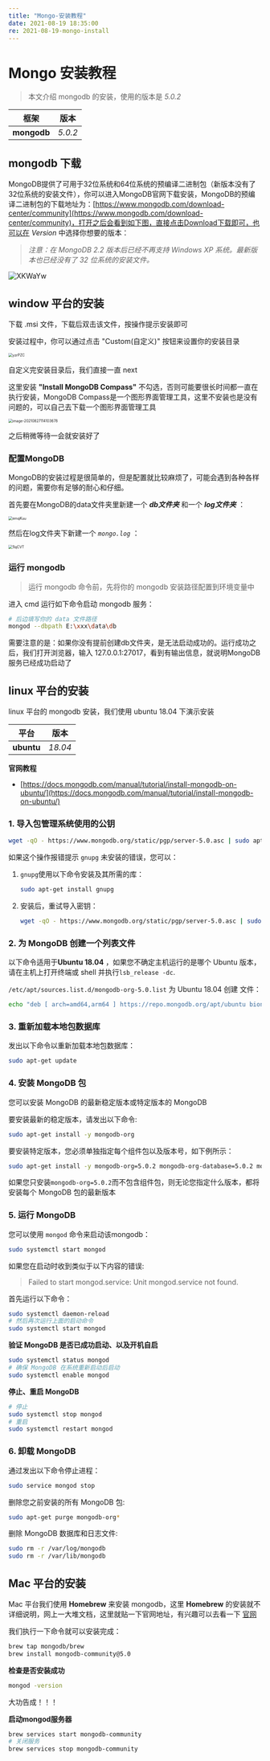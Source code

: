 ```yaml
---
title: "Mongo-安装教程"
date: 2021-08-19 18:35:00
re: 2021-08-19-mongo-install
---
```


# Mongo 安装教程

> 本文介绍 mongodb 的安装，使用的版本是 *5.0.2*

| 框架        | 版本    |
| ----------- | ------- |
| **mongodb** | *5.0.2* |

## mongodb 下载

MongoDB提供了可用于32位系统和64位系统的预编译二进制包（新版本没有了32位系统的安装文件），你可以进入MongoDB官网下载安装，MongoDB的预编译二进制包的下载地址为：[https://www.mongodb.com/download-center/community](https://www.mongodb.com/download-center/community)，打开之后会看到如下图，直接点击Download下载即可，也可以在 *Version* 中选择你想要的版本：

> *注意：在 MongoDB 2.2 版本后已经不再支持 Windows XP 系统。最新版本也已经没有了 32 位系统的安装文件。*

![XKWaYw](https://media.zenghr.cn/blog/img/20210827/XKWaYw.png)

## window 平台的安装

下载 .msi 文件，下载后双击该文件，按操作提示安装即可

安装过程中，你可以通过点击 "Custom(自定义)" 按钮来设置你的安装目录

<img src="https://media.zenghr.cn/blog/img/20210827/yzrPZC.png" alt="yzrPZC" style="zoom: 50%;" />

自定义完安装目录后，我们直接一直 next

这里安装 **"Install MongoDB Compass"** 不勾选，否则可能要很长时间都一直在执行安装，MongoDB Compass是一个图形界面管理工具，这里不安装也是没有问题的，可以自己去下载一个图形界面管理工具

<img src="/Users/zenghr/Library/Application Support/typora-user-images/image-20210827114103678.png" alt="image-20210827114103678" style="zoom:50%;" />

之后稍微等待一会就安装好了

### 配置MongoDB

MongoDB的安装过程是很简单的，但是配置就比较麻烦了，可能会遇到各种各样的问题，需要你有足够的耐心和仔细。

首先要在MongoDB的data文件夹里新建一个 ***db文件夹*** 和一个 ***log文件夹*** ：

<img src="https://media.zenghr.cn/blog/img/20210827/emqKuu.png" alt="emqKuu" style="zoom: 50%;" />

然后在log文件夹下新建一个 *`mongo.log`* ：

<img src="https://media.zenghr.cn/blog/img/20210827/1lqCVT.png" alt="1lqCVT" style="zoom:50%;" />

### 运行 mongodb

> 运行 mongodb 命令前，先将你的 mongodb 安装路径配置到环境变量中

进入 cmd 运行如下命令启动 mongodb 服务：

```sh
# 后边填写你的 data 文件路径
mongod --dbpath E:\xxx\data\db
```

需要注意的是：如果你没有提前创建db文件夹，是无法启动成功的。运行成功之后，我们打开浏览器，输入 127.0.0.1:27017，看到有输出信息，就说明MongoDB服务已经成功启动了

## linux 平台的安装

linux 平台的 mongodb 安装，我们使用 ubuntu 18.04 下演示安装

| 平台       | 版本    |
| ---------- | ------- |
| **ubuntu** | *18.04* |

**官网教程**

- [https://docs.mongodb.com/manual/tutorial/install-mongodb-on-ubuntu/](https://docs.mongodb.com/manual/tutorial/install-mongodb-on-ubuntu/)

### 1. 导入包管理系统使用的公钥

```sh
wget -qO - https://www.mongodb.org/static/pgp/server-5.0.asc | sudo apt-key add -
```

如果这个操作报错提示 `gnupg` 未安装的错误，您可以：

1. `gnupg`使用以下命令安装及其所需的库：

   ```sh
   sudo apt-get install gnupg
   ```

2. 安装后，重试导入密钥：

   ```sh
   wget -qO - https://www.mongodb.org/static/pgp/server-5.0.asc | sudo apt-key add -
   ```

### 2. 为 MongoDB 创建一个列表文件

以下命令适用于**Ubuntu 18.04** ，如果您不确定主机运行的是哪个 Ubuntu 版本，请在主机上打开终端或 shell 并执行`lsb_release -dc`.

`/etc/apt/sources.list.d/mongodb-org-5.0.list` 为 Ubuntu 18.04 创建 文件：

```sh
echo "deb [ arch=amd64,arm64 ] https://repo.mongodb.org/apt/ubuntu bionic/mongodb-org/5.0 multiverse" | sudo tee /etc/apt/sources.list.d/mongodb-org-5.0.list
```

### 3. 重新加载本地包数据库

发出以下命令以重新加载本地包数据库：

```sh
sudo apt-get update
```

### 4. 安装 MongoDB 包

您可以安装 MongoDB 的最新稳定版本或特定版本的 MongoDB

要安装最新的稳定版本，请发出以下命令:

```sh
sudo apt-get install -y mongodb-org
```

要安装特定版本，您必须单独指定每个组件包以及版本号，如下例所示：

```sh
sudo apt-get install -y mongodb-org=5.0.2 mongodb-org-database=5.0.2 mongodb-org-server=5.0.2 mongodb-org-shell=5.0.2 mongodb-org-mongos=5.0.2 mongodb-org-tools=5.0.2
```

如果您只安装`mongodb-org=5.0.2`而不包含组件包，则无论您指定什么版本，都将安装每个 MongoDB 包的最新版本

### 5. 运行 MongoDB

您可以使用 `mongod` 命令来启动该mongodb：

```sh
sudo systemctl start mongod
```

如果您在启动时收到类似于以下内容的错误:

> Failed to start mongod.service: Unit mongod.service not found.

首先运行以下命令：

```sh
sudo systemctl daemon-reload
# 然后再次运行上面的启动命令
sudo systemctl start mongod
```

**验证 MongoDB 是否已成功启动、以及开机自启**

```sh
sudo systemctl status mongod
# 确保 MongoDB 在系统重新启动后启动
sudo systemctl enable mongod
```

**停止、重启 MongoDB**

```sh
# 停止
sudo systemctl stop mongod
# 重启
sudo systemctl restart mongod
```

### 6. 卸载 MongoDB

通过发出以下命令停止进程：

```sh
sudo service mongod stop
```

删除您之前安装的所有 MongoDB 包:

```sh
sudo apt-get purge mongodb-org*
```

删除 MongoDB 数据库和日志文件:

```sh
sudo rm -r /var/log/mongodb
sudo rm -r /var/lib/mongodb
```

## Mac 平台的安装

Mac 平台我们使用 **Homebrew** 来安装 mongodb，这里 **Homebrew** 的安装就不详细说明，网上一大堆文档，这里就贴一下官网地址，有兴趣可以去看一下 [官网](https://brew.sh/#install)

我们执行一下命令就可以安装完成：

```sh
brew tap mongodb/brew
brew install mongodb-community@5.0
```

**检查是否安装成功**

```sh
mongod -version
```

大功告成！！！

**启动mongod服务器**

```sh
brew services start mongodb-community
# 关闭服务
brew services stop mongodb-community
```

